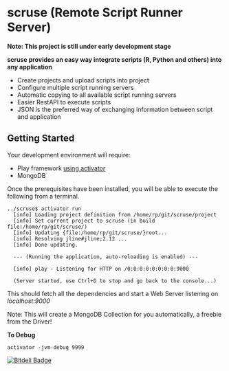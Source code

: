 scruse (Remote Script Runner Server)
=============================
**Note: This project is still under early development stage**

**scruse provides an easy way integrate scripts (R, Python and others) into any application**
* Create projects and upload scripts into project
* Configure multiple script running servers 
* Automatic copying to all available script running servers
* Easier RestAPI to execute scripts
* JSON is the preferred way of exchanging information between script and application 


Getting Started
----------

Your development environment will require:
*  Play framework [using activator](https://www.playframework.com/documentation/2.3.x/Installing)
*  MongoDB

Once the prerequisites have been installed, you will be able to execute the following from a terminal.

```
../scruse$ activator run
  [info] Loading project definition from /home/rp/git/scruse/project
  [info] Set current project to scruse (in build file:/home/rp/git/scruse/)
  [info] Updating {file:/home/rp/git/scruse/}root...
  [info] Resolving jline#jline;2.12 ...
  [info] Done updating.
  
  --- (Running the application, auto-reloading is enabled) ---
  
  [info] play - Listening for HTTP on /0:0:0:0:0:0:0:0:9000
  
  (Server started, use Ctrl+D to stop and go back to the console...)

```

This should fetch all the dependencies and start a Web Server listening on *localhost:9000*

Note: This will create a MongoDB Collection for you automatically, a freebie from the Driver!

**To Debug**

```activator -jvm-debug 9999```

[![Bitdeli Badge](https://d2weczhvl823v0.cloudfront.net/rajendrag/scruse/trend.png)](https://bitdeli.com/free "Bitdeli Badge")

